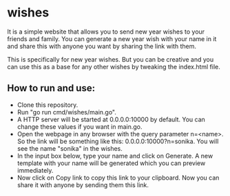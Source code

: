 # wishes
It is a simple website that allows you to send new year wishes to your friends and family.
You can generate a new year wish with your name in it and share this with anyone you want by sharing the link with them.

This is specifically for new year wishes. But you can be creative and you can use this as a base for any other wishes by tweaking the index.html file.

## How to run and use:
- Clone this repository.
- Run "go run cmd/wishes/main.go".
- A HTTP server will be started at 0.0.0.0:10000 by default. You can change these values if you want in main.go.
- Open the webpage in any browser with the query parameter n=\<name\>. So the link will be something like this: 0.0.0.0:10000?n=sonika. You will see the name "sonika" in the wishes.
- In the input box below, type your name and click on Generate. A new template with your name will be generated which you can preview immediately.
- Now click on Copy link to copy this link to your clipboard. Now you can share it with anyone by sending them this link.
